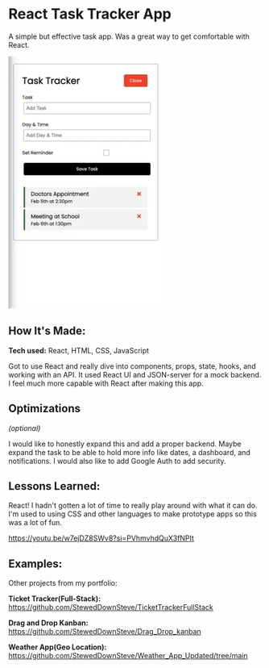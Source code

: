 # React Task Tracker App
A simple but effective task app. Was a great way to get comfortable with React.

![AppPicture](https://github.com/StewedDownSteve/react-task-app/blob/main/React_task_app_img.webp)



## How It's Made:

**Tech used:** React, HTML, CSS, JavaScript

Got to use React and really dive into components, props, state, hooks, and working with an API. It used React UI and JSON-server for a mock backend. I feel much more capable with React after making this app.

## Optimizations
*(optional)*

I would like to honestly expand this and add a proper backend. Maybe expand the task to be able to hold more info like dates, a dashboard, and notifications. I would also like to add Google Auth to add security.

## Lessons Learned:

React! I hadn't gotten a lot of time to really play around with what it can do. I'm used to using CSS and other languages to make prototype apps so this was a lot of fun.

https://youtu.be/w7ejDZ8SWv8?si=PVhmvhdQuX3fNPIt

## Examples:
Other projects from my portfolio:

**Ticket Tracker(Full-Stack):** https://github.com/StewedDownSteve/TicketTrackerFullStack

**Drag and Drop Kanban:** https://github.com/StewedDownSteve/Drag_Drop_kanban

**Weather App(Geo Location):** https://github.com/StewedDownSteve/Weather_App_Updated/tree/main


